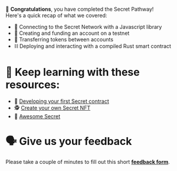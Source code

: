 🥳 **Congratulations**, you have completed the Secret Pathway! \
Here's a quick recap of what we covered:

- 🔌 Connecting to the Secret Network with a Javascript library
- 🏦 Creating and funding an account on a testnet
- 💸 Transferring tokens between accounts
- ⛓ Deploying and interacting with a compiled Rust smart contract

# 🧐 Keep learning with these resources:

- 🧱 [Developing your first Secret contract](https://learn.figment.io/tutorials/creating-a-secret-contract-from-scratch)
- 🕵️ [Create your own Secret NFT](https://learn.figment.io/tutorials/create-your-first-secret-nft)
- 🚀 [Awesome Secret](https://github.com/SecretFoundation/awesome-secret)

# 🗣 Give us your feedback

Please take a couple of minutes to fill out this short **[feedback form](https://docs.google.com/forms/d/1SXg3xo0I1BRN2BAS-ffDbj1P6bfwo0x48trttmJ5xKs/)**.
